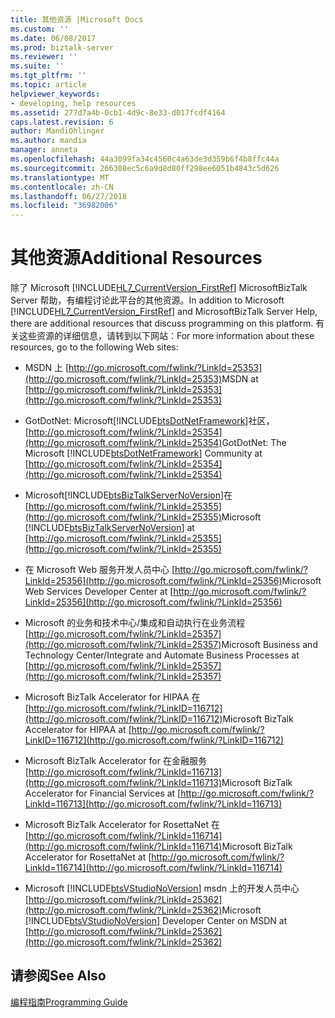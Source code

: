 ```yaml
---
title: 其他资源 |Microsoft Docs
ms.custom: ''
ms.date: 06/08/2017
ms.prod: biztalk-server
ms.reviewer: ''
ms.suite: ''
ms.tgt_pltfrm: ''
ms.topic: article
helpviewer_keywords:
- developing, help resources
ms.assetid: 277d7a4b-0cb1-4d9c-8e33-d017fcdf4164
caps.latest.revision: 6
author: MandiOhlinger
ms.author: mandia
manager: anneta
ms.openlocfilehash: 44a3099fa34c4560c4a63de3d359b6f4b8ffc44a
ms.sourcegitcommit: 266308ec5c6a9d8d80ff298ee6051b4843c5d626
ms.translationtype: MT
ms.contentlocale: zh-CN
ms.lasthandoff: 06/27/2018
ms.locfileid: "36982006"
---
```

# <a name="additional-resources"></a><span data-ttu-id="3730d-102">其他资源</span><span class="sxs-lookup"><span data-stu-id="3730d-102">Additional Resources</span></span>
<span data-ttu-id="3730d-103">除了 Microsoft [!INCLUDE[HL7_CurrentVersion_FirstRef](../../includes/hl7-currentversion-firstref-md.md)] MicrosoftBizTalk Server 帮助，有编程讨论此平台的其他资源。</span><span class="sxs-lookup"><span data-stu-id="3730d-103">In addition to Microsoft [!INCLUDE[HL7_CurrentVersion_FirstRef](../../includes/hl7-currentversion-firstref-md.md)] and MicrosoftBizTalk Server Help, there are additional resources that discuss programming on this platform.</span></span> <span data-ttu-id="3730d-104">有关这些资源的详细信息，请转到以下网站：</span><span class="sxs-lookup"><span data-stu-id="3730d-104">For more information about these resources, go to the following Web sites:</span></span>  
  
- <span data-ttu-id="3730d-105">MSDN 上 [http://go.microsoft.com/fwlink/?LinkId=25353](http://go.microsoft.com/fwlink/?LinkId=25353)</span><span class="sxs-lookup"><span data-stu-id="3730d-105">MSDN at [http://go.microsoft.com/fwlink/?LinkId=25353](http://go.microsoft.com/fwlink/?LinkId=25353)</span></span>  
  
- <span data-ttu-id="3730d-106">GotDotNet: Microsoft[!INCLUDE[btsDotNetFramework](../../includes/btsdotnetframework-md.md)]社区， [http://go.microsoft.com/fwlink/?LinkId=25354](http://go.microsoft.com/fwlink/?LinkId=25354)</span><span class="sxs-lookup"><span data-stu-id="3730d-106">GotDotNet: The Microsoft [!INCLUDE[btsDotNetFramework](../../includes/btsdotnetframework-md.md)] Community at [http://go.microsoft.com/fwlink/?LinkId=25354](http://go.microsoft.com/fwlink/?LinkId=25354)</span></span>  
  
- <span data-ttu-id="3730d-107">Microsoft[!INCLUDE[btsBizTalkServerNoVersion](../../includes/btsbiztalkservernoversion-md.md)]在 [http://go.microsoft.com/fwlink/?LinkId=25355](http://go.microsoft.com/fwlink/?LinkId=25355)</span><span class="sxs-lookup"><span data-stu-id="3730d-107">Microsoft [!INCLUDE[btsBizTalkServerNoVersion](../../includes/btsbiztalkservernoversion-md.md)] at [http://go.microsoft.com/fwlink/?LinkId=25355](http://go.microsoft.com/fwlink/?LinkId=25355)</span></span>  
  
- <span data-ttu-id="3730d-108">在 Microsoft Web 服务开发人员中心 [http://go.microsoft.com/fwlink/?LinkId=25356](http://go.microsoft.com/fwlink/?LinkId=25356)</span><span class="sxs-lookup"><span data-stu-id="3730d-108">Microsoft Web Services Developer Center at [http://go.microsoft.com/fwlink/?LinkId=25356](http://go.microsoft.com/fwlink/?LinkId=25356)</span></span>  
  
- <span data-ttu-id="3730d-109">Microsoft 的业务和技术中心/集成和自动执行在业务流程 [http://go.microsoft.com/fwlink/?LinkId=25357](http://go.microsoft.com/fwlink/?LinkId=25357)</span><span class="sxs-lookup"><span data-stu-id="3730d-109">Microsoft Business and Technology Center/Integrate and Automate Business Processes at [http://go.microsoft.com/fwlink/?LinkId=25357](http://go.microsoft.com/fwlink/?LinkId=25357)</span></span>  
  
- <span data-ttu-id="3730d-110">Microsoft BizTalk Accelerator for HIPAA 在 [http://go.microsoft.com/fwlink/?LinkID=116712](http://go.microsoft.com/fwlink/?LinkID=116712)</span><span class="sxs-lookup"><span data-stu-id="3730d-110">Microsoft BizTalk Accelerator for HIPAA at [http://go.microsoft.com/fwlink/?LinkID=116712](http://go.microsoft.com/fwlink/?LinkID=116712)</span></span>  
  
- <span data-ttu-id="3730d-111">Microsoft BizTalk Accelerator for 在金融服务 [http://go.microsoft.com/fwlink/?LinkId=116713](http://go.microsoft.com/fwlink/?LinkId=116713)</span><span class="sxs-lookup"><span data-stu-id="3730d-111">Microsoft BizTalk Accelerator for Financial Services at [http://go.microsoft.com/fwlink/?LinkId=116713](http://go.microsoft.com/fwlink/?LinkId=116713)</span></span>  
  
- <span data-ttu-id="3730d-112">Microsoft BizTalk Accelerator for RosettaNet 在 [http://go.microsoft.com/fwlink/?LinkId=116714](http://go.microsoft.com/fwlink/?LinkId=116714)</span><span class="sxs-lookup"><span data-stu-id="3730d-112">Microsoft BizTalk Accelerator for RosettaNet at [http://go.microsoft.com/fwlink/?LinkId=116714](http://go.microsoft.com/fwlink/?LinkId=116714)</span></span>  
  
- <span data-ttu-id="3730d-113">Microsoft [!INCLUDE[btsVStudioNoVersion](../../includes/btsvstudionoversion-md.md)] msdn 上的开发人员中心 [http://go.microsoft.com/fwlink/?LinkId=25362](http://go.microsoft.com/fwlink/?LinkId=25362)</span><span class="sxs-lookup"><span data-stu-id="3730d-113">Microsoft [!INCLUDE[btsVStudioNoVersion](../../includes/btsvstudionoversion-md.md)] Developer Center on MSDN at [http://go.microsoft.com/fwlink/?LinkId=25362](http://go.microsoft.com/fwlink/?LinkId=25362)</span></span>  
  
## <a name="see-also"></a><span data-ttu-id="3730d-114">请参阅</span><span class="sxs-lookup"><span data-stu-id="3730d-114">See Also</span></span>  
 [<span data-ttu-id="3730d-115">编程指南</span><span class="sxs-lookup"><span data-stu-id="3730d-115">Programming Guide</span></span>](../../adapters-and-accelerators/accelerator-hl7/programming-guide1.md)